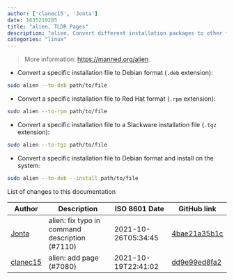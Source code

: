 ```yaml
---
author: ['clanec15', 'Jonta']
date: 1635219285
title: "alien, TLDR Pages"
description: "alien, Convert different installation packages to other formats."
categories: "linux"
---
```

> More information: <https://manned.org/alien>.

- Convert a specific installation file to Debian format (`.deb` extension):

```bash
sudo alien --to-deb path/to/file
```

- Convert a specific installation file to Red Hat format (`.rpm` extension):

```bash
sudo alien --to-rpm path/to/file
```

- Convert a specific installation file to a Slackware installation file (`.tgz` extension):

```bash
sudo alien --to-tgz path/to/file
```

- Convert a specific installation file to Debian format and install on the system:

```bash
sudo alien --to-deb --install path/to/file
```
List of changes to this documentation


Author | Description | ISO 8601 Date | GitHub link
------|-----|-----|-----
[Jonta](mailto:359397+Jonta@users.noreply.github.com) | alien: fix typo in command description (#7110) | 2021-10-26T05:34:45 | [4bae21a35b1c](https://github.com/tldr-pages/tldr/commit/4bae21a35b1cdf5957e16b9f9d5692feff630233)
[clanec15](mailto:forter125@outlook.com) | alien: add page (#7080) | 2021-10-19T22:41:02 | [dd9e99ed8fa2](https://github.com/tldr-pages/tldr/commit/dd9e99ed8fa2d6cc0b6e3a89d475d7b735129702)


